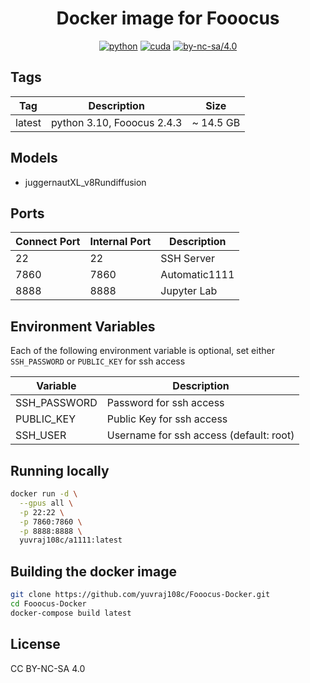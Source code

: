 <div align="center">

# Docker image for Fooocus

[![python](https://img.shields.io/badge/python-3.10-green)](https://www.python.org/downloads/)
[![cuda](https://img.shields.io/badge/cuda-12.4-green)](https://developer.nvidia.com/cuda-downloads)
[![by-nc-sa/4.0](https://img.shields.io/badge/license-CC--BY--NC--SA--4.0-lightgrey)](https://creativecommons.org/licenses/by-nc-sa/4.0/deed.en)
</div>

## Tags
| Tag    | Description                      | Size      |
| ------ | -------------------------------- | --------- |
| latest | python 3.10, Fooocus 2.4.3 | ~ 14.5 GB |


## Models
- juggernautXL_v8Rundiffusion	

## Ports

| Connect Port | Internal Port | Description   |
| ------------ | ------------- | ------------- |
| 22           | 22            | SSH Server    |
| 7860         | 7860          | Automatic1111 |
| 8888         | 8888          | Jupyter Lab   |

## Environment Variables

Each of the following environment variable is optional, set either `SSH_PASSWORD` or `PUBLIC_KEY` for ssh access

| Variable     | Description                             |
| ------------ | --------------------------------------- |
| SSH_PASSWORD | Password for ssh access                 |
| PUBLIC_KEY   | Public Key for ssh access               |
| SSH_USER     | Username for ssh access (default: root) |


## Running locally
```bash
docker run -d \
  --gpus all \
  -p 22:22 \
  -p 7860:7860 \
  -p 8888:8888 \
  yuvraj108c/a1111:latest
```

## Building the docker image
```bash
git clone https://github.com/yuvraj108c/Fooocus-Docker.git
cd Fooocus-Docker
docker-compose build latest
```

## License
CC BY-NC-SA 4.0